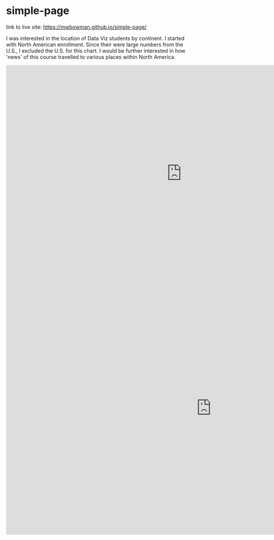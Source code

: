 # simple-page

link to live site: https://mwbowman.github.io/simple-page/

I was interested in the location of Data Viz students by continent. I started with North American enrollment. Since their were large numbers from the U.S., I excluded the U.S. for this chart. I would be further interested in how 'news' of this course travelled to various places within North America.
<iframe width="956.5015345288264" height="591.5" seamless frameborder="0" scrolling="no" src="https://docs.google.com/spreadsheets/d/1A3qhTIkDoP57xdskz44heCg4_NLPM-5qA2-AT_SyaRM/pubchart?oid=12563532&amp;format=interactive"></iframe>




<iframe width="1120.2701543739277" height="692.7415560471977" seamless frameborder="0" scrolling="no" src="https://docs.google.com/spreadsheets/d/1Ojl1VZANecThvd2IyTqMXa-1PXQMp3AV_bQfJHgVJrQ/pubchart?oid=1316400488&amp;format=interactive"></iframe>
